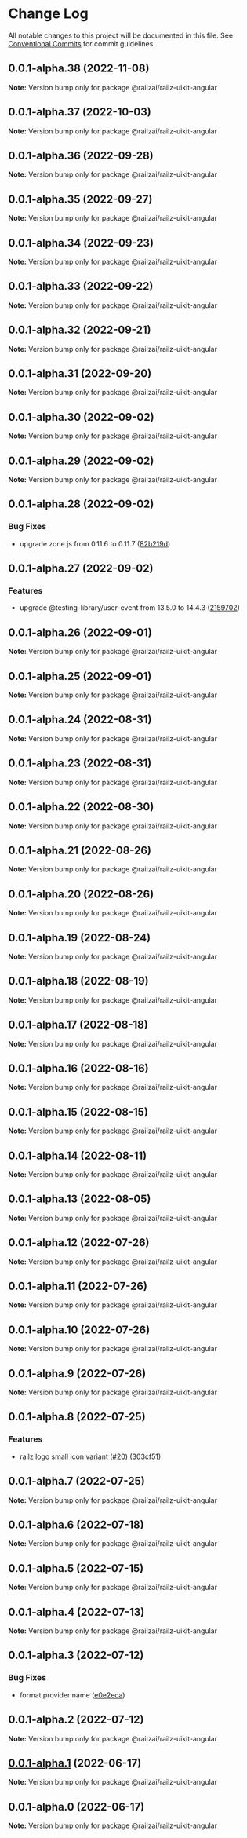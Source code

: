 # Change Log

All notable changes to this project will be documented in this file.
See [Conventional Commits](https://conventionalcommits.org) for commit guidelines.

## 0.0.1-alpha.38 (2022-11-08)

**Note:** Version bump only for package @railzai/railz-uikit-angular





## 0.0.1-alpha.37 (2022-10-03)

**Note:** Version bump only for package @railzai/railz-uikit-angular





## 0.0.1-alpha.36 (2022-09-28)

**Note:** Version bump only for package @railzai/railz-uikit-angular





## 0.0.1-alpha.35 (2022-09-27)

**Note:** Version bump only for package @railzai/railz-uikit-angular





## 0.0.1-alpha.34 (2022-09-23)

**Note:** Version bump only for package @railzai/railz-uikit-angular





## 0.0.1-alpha.33 (2022-09-22)

**Note:** Version bump only for package @railzai/railz-uikit-angular





## 0.0.1-alpha.32 (2022-09-21)

**Note:** Version bump only for package @railzai/railz-uikit-angular





## 0.0.1-alpha.31 (2022-09-20)

**Note:** Version bump only for package @railzai/railz-uikit-angular





## 0.0.1-alpha.30 (2022-09-02)

**Note:** Version bump only for package @railzai/railz-uikit-angular





## 0.0.1-alpha.29 (2022-09-02)

**Note:** Version bump only for package @railzai/railz-uikit-angular





## 0.0.1-alpha.28 (2022-09-02)


### Bug Fixes

* upgrade zone.js from 0.11.6 to 0.11.7 ([82b219d](https://github.com/railz-ai/railz-uikit/commit/82b219df97c23504fe3ccbcefb28a3905c03f621))





## 0.0.1-alpha.27 (2022-09-02)


### Features

* upgrade @testing-library/user-event from 13.5.0 to 14.4.3 ([2159702](https://github.com/railz-ai/railz-uikit/commit/21597026656db239a64de46698d42c2b1557f989))





## 0.0.1-alpha.26 (2022-09-01)

**Note:** Version bump only for package @railzai/railz-uikit-angular





## 0.0.1-alpha.25 (2022-09-01)

**Note:** Version bump only for package @railzai/railz-uikit-angular





## 0.0.1-alpha.24 (2022-08-31)

**Note:** Version bump only for package @railzai/railz-uikit-angular





## 0.0.1-alpha.23 (2022-08-31)

**Note:** Version bump only for package @railzai/railz-uikit-angular





## 0.0.1-alpha.22 (2022-08-30)

**Note:** Version bump only for package @railzai/railz-uikit-angular





## 0.0.1-alpha.21 (2022-08-26)

**Note:** Version bump only for package @railzai/railz-uikit-angular





## 0.0.1-alpha.20 (2022-08-26)

**Note:** Version bump only for package @railzai/railz-uikit-angular





## 0.0.1-alpha.19 (2022-08-24)

**Note:** Version bump only for package @railzai/railz-uikit-angular





## 0.0.1-alpha.18 (2022-08-19)

**Note:** Version bump only for package @railzai/railz-uikit-angular





## 0.0.1-alpha.17 (2022-08-18)

**Note:** Version bump only for package @railzai/railz-uikit-angular





## 0.0.1-alpha.16 (2022-08-16)

**Note:** Version bump only for package @railzai/railz-uikit-angular





## 0.0.1-alpha.15 (2022-08-15)

**Note:** Version bump only for package @railzai/railz-uikit-angular





## 0.0.1-alpha.14 (2022-08-11)

**Note:** Version bump only for package @railzai/railz-uikit-angular





## 0.0.1-alpha.13 (2022-08-05)

**Note:** Version bump only for package @railzai/railz-uikit-angular





## 0.0.1-alpha.12 (2022-07-26)

**Note:** Version bump only for package @railzai/railz-uikit-angular





## 0.0.1-alpha.11 (2022-07-26)

**Note:** Version bump only for package @railzai/railz-uikit-angular





## 0.0.1-alpha.10 (2022-07-26)

**Note:** Version bump only for package @railzai/railz-uikit-angular





## 0.0.1-alpha.9 (2022-07-26)

**Note:** Version bump only for package @railzai/railz-uikit-angular





## 0.0.1-alpha.8 (2022-07-25)


### Features

* railz logo small icon variant ([#20](https://github.com/railz-ai/railz-uikit/issues/20)) ([303cf51](https://github.com/railz-ai/railz-uikit/commit/303cf5193375b6fce63d374988e5c762af681f6a))





## 0.0.1-alpha.7 (2022-07-25)

**Note:** Version bump only for package @railzai/railz-uikit-angular





## 0.0.1-alpha.6 (2022-07-18)

**Note:** Version bump only for package @railzai/railz-uikit-angular





## 0.0.1-alpha.5 (2022-07-15)

**Note:** Version bump only for package @railzai/railz-uikit-angular





## 0.0.1-alpha.4 (2022-07-13)

**Note:** Version bump only for package @railzai/railz-uikit-angular





## 0.0.1-alpha.3 (2022-07-12)


### Bug Fixes

* format provider name ([e0e2eca](https://github.com/railz-ai/railz-uikit/commit/e0e2ecab1f8c6a4c6eca1c7e62422d69a5065dcc))





## 0.0.1-alpha.2 (2022-07-12)

**Note:** Version bump only for package @railzai/railz-uikit-angular





## [0.0.1-alpha.1](https://github.com/railz-ai/railz-uikit/compare/@railzai/railz-uikit-angular@0.0.1-alpha.0...@railzai/railz-uikit-angular@0.0.1-alpha.1) (2022-06-17)

**Note:** Version bump only for package @railzai/railz-uikit-angular





## 0.0.1-alpha.0 (2022-06-17)

**Note:** Version bump only for package @railzai/railz-uikit-angular
